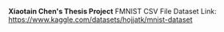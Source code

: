 **Xiaotain Chen's Thesis Project**
FMNIST CSV File Dataset Link: https://www.kaggle.com/datasets/hojjatk/mnist-dataset
